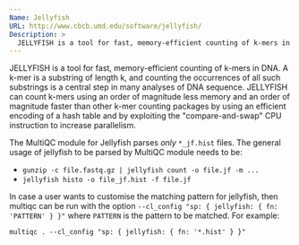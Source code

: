 ```yaml
---
Name: Jellyfish
URL: http://www.cbcb.umd.edu/software/jellyfish/
Description: >
  JELLYFISH is a tool for fast, memory-efficient counting of k-mers in DNA.
---
```


JELLYFISH is a tool for fast, memory-efficient counting of k-mers in DNA. A k-mer is a substring of length k, and counting the occurrences of all such substrings is a central step in many analyses of DNA sequence. JELLYFISH can count k-mers using an order of magnitude less memory and an order of magnitude faster than other k-mer counting packages by using an efficient encoding of a hash table and by exploiting the "compare-and-swap" CPU instruction to increase parallelism.

The MultiQC module for Jellyfish parses _only_ `*_jf.hist` files. The general usage of jellyfish to be parsed by MultiQC module needs to be:

- `gunzip -c file.fastq.gz | jellyfish count -o file.jf -m ...`
- `jellyfish histo -o file_jf.hist -f file.jf`

In case a user wants to customise the matching pattern for jellyfish, then multiqc can be run with the option `--cl_config "sp: { jellyfish: { fn: 'PATTERN' } }"` where `PATTERN` is the pattern to be matched. For example:

```
multiqc . --cl_config "sp: { jellyfish: { fn: '*.hist' } }"
```
